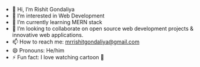 - 👋 Hi, I’m Rishit Gondaliya
- 👀 I’m interested in Web Development
- 🌱 I’m currently learning MERN stack
- 💞️ I’m looking to collaborate on open source web development projects & innovative web applications.
- 📫 How to reach me: mrrishitgondaliya@gmail.com
- 😄 Pronouns: He/him
- ⚡ Fun fact: I love watching cartoon 👻

<!---
rishitgondaliya/rishitgondaliya is a ✨ special ✨ repository because its `README.md` (this file) appears on your GitHub profile.
You can click the Preview link to take a look at your changes.
--->

